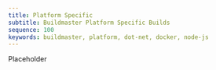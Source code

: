 ```yaml
---
title: Platform Specific
subtitle: Buildmaster Platform Specific Builds
sequence: 100
keywords: buildmaster, platform, dot-net, docker, node-js
---
```


Placeholder